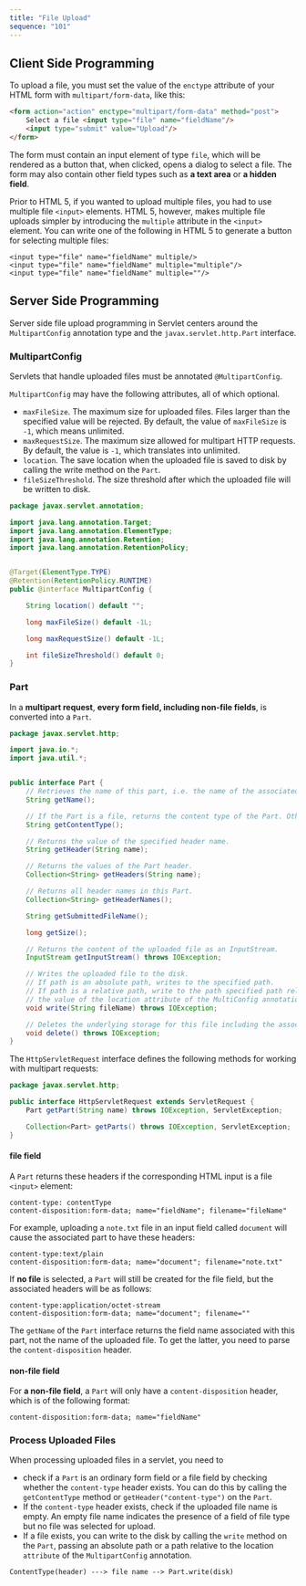 ```yaml
---
title: "File Upload"
sequence: "101"
---
```


## Client Side Programming

To upload a file, you must set the value of the `enctype` attribute of your
HTML form with `multipart/form-data`, like this:

```html
<form action="action" enctype="multipart/form-data" method="post">
    Select a file <input type="file" name="fieldName"/>
    <input type="submit" value="Upload"/>
</form>
```

The form must contain an input element of type `file`, which will be rendered as a button that,
when clicked, opens a dialog to select a file.
The form may also contain other field types such as **a text area** or **a hidden field**.

Prior to HTML 5, if you wanted to upload multiple files, you had to use multiple file `<input>` elements.
HTML 5, however, makes multiple file uploads simpler by introducing the `multiple` attribute in the `<input>` element.
You can write one of the following in HTML 5 to generate a button for selecting multiple files:

```text
<input type="file" name="fieldName" multiple/>
<input type="file" name="fieldName" multiple="multiple"/>
<input type="file" name="fieldName" multiple=""/>
```

## Server Side Programming

Server side file upload programming in Servlet centers around the
`MultipartConfig` annotation type and the `javax.servlet.http.Part` interface.

### MultipartConfig

Servlets that handle uploaded files must be annotated `@MultipartConfig`.

`MultipartConfig` may have the following attributes, all of which optional.

- `maxFileSize`. The maximum size for uploaded files.
  Files larger than the specified value will be rejected.
  By default, the value of `maxFileSize` is `-1`, which means unlimited.
- `maxRequestSize`. The maximum size allowed for multipart HTTP requests.
  By default, the value is `-1`, which translates into unlimited.
- `location`. The save location when the uploaded file is saved to disk by calling the write method on the `Part`.
- `fileSizeThreshold`. The size threshold after which the uploaded file will be written to disk.

```java
package javax.servlet.annotation;

import java.lang.annotation.Target;
import java.lang.annotation.ElementType;
import java.lang.annotation.Retention;
import java.lang.annotation.RetentionPolicy;


@Target(ElementType.TYPE)
@Retention(RetentionPolicy.RUNTIME)
public @interface MultipartConfig {

    String location() default "";

    long maxFileSize() default -1L;

    long maxRequestSize() default -1L;

    int fileSizeThreshold() default 0;
}
```

### Part

In a **multipart request**, **every form field, including non-file fields**, is converted into a `Part`.


```java
package javax.servlet.http;

import java.io.*;
import java.util.*;


public interface Part {
    // Retrieves the name of this part, i.e. the name of the associated form field.
    String getName();

    // If the Part is a file, returns the content type of the Part. Otherwise, returns null.
    String getContentType();

    // Returns the value of the specified header name.
    String getHeader(String name);

    // Returns the values of the Part header.
    Collection<String> getHeaders(String name);

    // Returns all header names in this Part.
    Collection<String> getHeaderNames();

    String getSubmittedFileName();

    long getSize();

    // Returns the content of the uploaded file as an InputStream.
    InputStream getInputStream() throws IOException;

    // Writes the uploaded file to the disk.
    // If path is an absolute path, writes to the specified path.
    // If path is a relative path, write to the path specified path relative to
    // the value of the location attribute of the MultiConfig annotation.
    void write(String fileName) throws IOException;

    // Deletes the underlying storage for this file including the associated temporary file.
    void delete() throws IOException;
}
```

The `HttpServletRequest` interface defines the following methods for working with multipart requests:

```java
package javax.servlet.http;

public interface HttpServletRequest extends ServletRequest {
    Part getPart(String name) throws IOException, ServletException;

    Collection<Part> getParts() throws IOException, ServletException;
}
```

#### file field

A `Part` returns these headers if the corresponding HTML input is a file `<input>` element:

```text
content-type: contentType
content-disposition:form-data; name="fieldName"; filename="fileName"
```

For example, uploading a `note.txt` file in an input field called `document`
will cause the associated part to have these headers:

```text
content-type:text/plain
content-disposition:form-data; name="document"; filename="note.txt"
```

If **no file** is selected, a `Part` will still be created for the file field,
but the associated headers will be as follows:

```text
content-type:application/octet-stream
content-disposition:form-data; name="document"; filename=""
```

The `getName` of the `Part` interface returns the field name associated with this part,
not the name of the uploaded file.
To get the latter, you need to parse the `content-disposition` header.

#### non-file field

For **a non-file field**, a `Part` will only have a `content-disposition` header,
which is of the following format:

```text
content-disposition:form-data; name="fieldName"
```

### Process Uploaded Files

When processing uploaded files in a servlet, you need to

- check if a `Part` is an ordinary form field or a file field by checking whether the `content-type` header exists.
  You can do this by calling the `getContentType` method or `getHeader("content-type")` on the `Part`.
- If the `content-type` header exists, check if the uploaded file name is empty.
  An empty file name indicates the presence of a field of file type but no file was selected for upload.
- If a file exists, you can write to the disk by calling the `write` method on the `Part`,
  passing an absolute path or a path relative to the location `attribute` of the `MultipartConfig` annotation.

```text
ContentType(header) ---> file name --> Part.write(disk)
```
